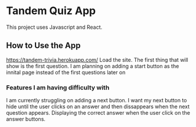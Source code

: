 # Tandem Quiz App

This project uses Javascript and React.

## How to Use the App
https://tandem-trivia.herokuapp.com/
Load the site. The first thing that will show is the first question.
I am planning on adding a start button as the innital page instead of the first questions later on 

### Features I am having difficulty with

I am currently struggling on adding a next button. I want my next button to hide until the user clicks on an answer and then dissappears when the next question appears.
Displaying the correct answer when the user click on the answer buttons.
